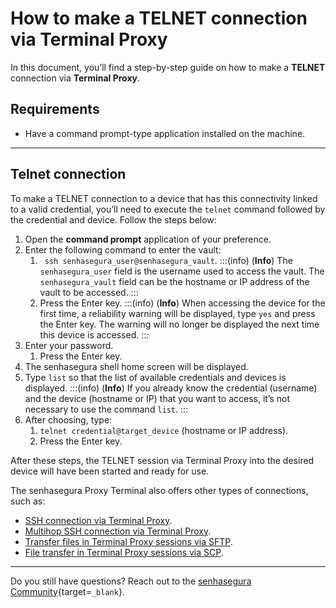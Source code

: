 # How to make a TELNET connection via Terminal Proxy

In this document, you’ll find a step-by-step guide on how to make a **TELNET** connection via **Terminal Proxy**.

## Requirements

* Have a command prompt-type application installed on the machine.

---
## Telnet connection
To make a TELNET connection to a device that has this connectivity linked to a valid credential, you’ll need to execute the `telnet` command followed by the credential and device. Follow the steps below:

1. Open the **command prompt** application of your preference.
2. Enter the following command to enter the vault:
    1. ` ssh senhasegura_user@senhasegura_vault`.
        :::(info) (**Info**)
        The `senhasegura_user` field is the username used to access the vault. The `senhasegura_vault` field can be the hostname or IP address of the vault to be accessed.
        :::
    2. Press the Enter key.
        :::(info) (**Info**)
        When accessing the device for the first time, a reliability warning will be displayed, type `yes` and press the Enter key. The warning will no longer be displayed the next time this device is accessed.
        :::
3. Enter your password.
    1. Press the Enter key.
4. The senhasegura shell home screen will be displayed.
5. Type `list` so that the list of available credentials and devices is displayed.
    :::(info) (**Info**)
    If you already know the credential (username) and the device (hostname or IP) that you want to access, it’s not necessary to use the command `list`.
    :::
6. After choosing, type:
    1. `telnet credential@target_device` (hostname or IP address).
    2. Press the Enter key.

After these steps, the TELNET session via Terminal Proxy into the desired device will have been started and ready for use.

The senhasegura Proxy Terminal also offers other types of connections, such as:

* [SSH connection via Terminal Proxy](/v3-32/docs/pam-session-how-to-make-an-ssh-connection-via-terminal-proxy).
* [Multihop SSH connection via Terminal Proxy](/v3-32/docs/pam-session-how-to-make-an-ssh-multihop-connection-via-terminal-proxy).
* [Transfer files in Terminal Proxy sessions via SFTP](/v3-32/docs/pam-session-how-to-transfer-a-file-in-terminal-proxy-sessions-using-sftp).
* [File transfer in Terminal Proxy sessions via SCP](/v3-32/docs/pam-session-how-to-transfer-a-file-in-terminal-proxy-sessions-using-scp).

---
Do you still have questions? Reach out to the [senhasegura Community](https://community.senhasegura.io/){target=`_blank`}.